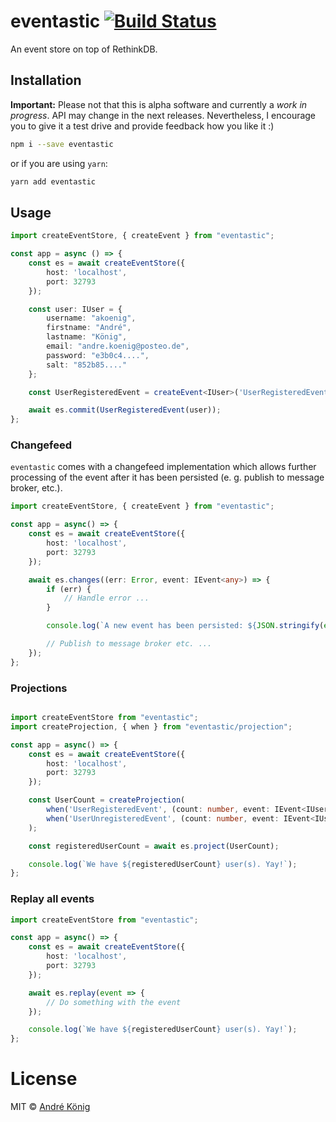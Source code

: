 # eventastic [![Build Status](https://travis-ci.org/akoenig/eventastic.svg?branch=master)](https://travis-ci.org/akoenig/eventastic)

An event store on top of RethinkDB.

## Installation

**Important:** Please not that this is alpha software and currently a _work in progress_. API may change in the next releases. Nevertheless, I encourage you to give it a test drive and provide feedback how you like it :)

```sh
npm i --save eventastic
```

or if you are using `yarn`:

```sh
yarn add eventastic
```

## Usage

```typescript
import createEventStore, { createEvent } from "eventastic";

const app = async () => {
    const es = await createEventStore({
        host: 'localhost',
        port: 32793
    });

    const user: IUser = {
        username: "akoenig",
        firstname: "André",
        lastname: "König",
        email: "andre.koenig@posteo.de",
        password: "e3b0c4....",
        salt: "852b85...."
    };

    const UserRegisteredEvent = createEvent<IUser>('UserRegisteredEvent');

    await es.commit(UserRegisteredEvent(user));
};
```

### Changefeed

`eventastic` comes with a changefeed implementation which allows further processing of the event after it has been persisted (e. g. publish to message broker, etc.).

```typescript
import createEventStore, { createEvent } from "eventastic";

const app = async() => {
    const es = await createEventStore({
        host: 'localhost',
        port: 32793
    });

    await es.changes((err: Error, event: IEvent<any>) => {
        if (err) {
            // Handle error ...
        }

        console.log(`A new event has been persisted: ${JSON.stringify(event)}.`);

        // Publish to message broker etc. ...
    });
};
```

### Projections

```typescript

import createEventStore from "eventastic";
import createProjection, { when } from "eventastic/projection";

const app = async() => {
    const es = await createEventStore({
        host: 'localhost',
        port: 32793
    });

    const UserCount = createProjection(
        when('UserRegisteredEvent', (count: number, event: IEvent<IUser>) => count++),
        when('UserUnregisteredEvent', (count: number, event: IEvent<IUser>) => count--)
    );

    const registeredUserCount = await es.project(UserCount);

    console.log(`We have ${registeredUserCount} user(s). Yay!`);
};
```

### Replay all events

```typescript
import createEventStore from "eventastic";

const app = async() => {
    const es = await createEventStore({
        host: 'localhost',
        port: 32793
    });

    await es.replay(event => {
        // Do something with the event
    });

    console.log(`We have ${registeredUserCount} user(s). Yay!`);
};
```
# License

MIT © [André König](http://andrekoenig.de)
